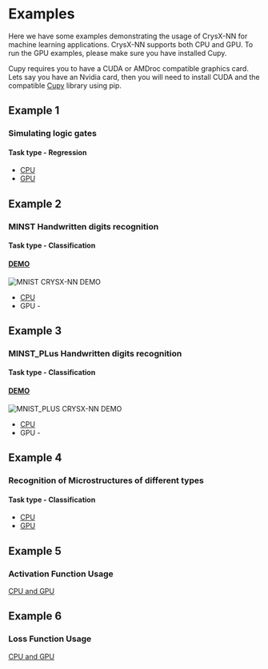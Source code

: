 # Examples
Here we have some examples demonstrating the usage of CrysX-NN for machine learning applications.
CrysX-NN supports both CPU and GPU. To run the GPU examples, please make sure you have installed Cupy.

Cupy requires you to have a CUDA or AMDroc compatible graphics card. 
Lets say you have an Nvidia card, then you will need to install CUDA and the compatible [Cupy](www.cupy.dev) library using pip.

## Example 1
### Simulating logic gates 
#### Task type - Regression

* [CPU](https://github.com/manassharma07/crysx_nn/blob/main/examples/Simulating_Logic_Gates_CPU.ipynb) 
* [GPU](https://github.com/manassharma07/crysx_nn/blob/main/examples/Simulating_Logic_Gates_GPU.ipynb)

## Example 2
### MINST Handwritten digits recognition 
#### Task type - Classification 
#### [DEMO](https://share.streamlit.io/manassharma07/mnist-plus/main/mnist_NN_crysx_app.py) 
![MNIST CRYSX-NN DEMO](https://github.com/manassharma07/crysx_nn/blob/main/demo_gifs/MNIST_CrysX-NN.gif) 

* [CPU](https://github.com/manassharma07/crysx_nn/blob/main/examples/NN_MNIST_orig_from_raw_png_crysx.ipynb)
* GPU -

## Example 3
### MINST_PLus Handwritten digits recognition 
#### Task type - Classification 
#### [DEMO](https://share.streamlit.io/manassharma07/mnist-plus/main/mnist_plus_NN_crysx_app.py) 
![MNIST_PLUS CRYSX-NN DEMO](https://github.com/manassharma07/crysx_nn/blob/main/demo_gifs/MNIST_Plus_CrysX-NN.gif) 

* [CPU](https://github.com/manassharma07/crysx_nn/blob/main/examples/NN_MNIST_plus_from_raw_png_crysx.ipynb) 
* GPU -

## Example 4
### Recognition of Microstructures of different types
#### Task type - Classification

* [CPU](https://github.com/manassharma07/crysx_nn/blob/main/examples/Microstructures_Classification_CPU.ipynb)
* [GPU ](https://github.com/manassharma07/crysx_nn/blob/main/examples/Microstructures_Classification_GPU.ipynb)

## Example 5
### Activation Function Usage
[CPU and GPU](https://github.com/manassharma07/crysx_nn/blob/main/examples/Activation_function_usage.ipynb)

## Example 6
### Loss Function Usage
[CPU and GPU](https://github.com/manassharma07/crysx_nn/blob/main/examples/Loss_function_usage.ipynb)